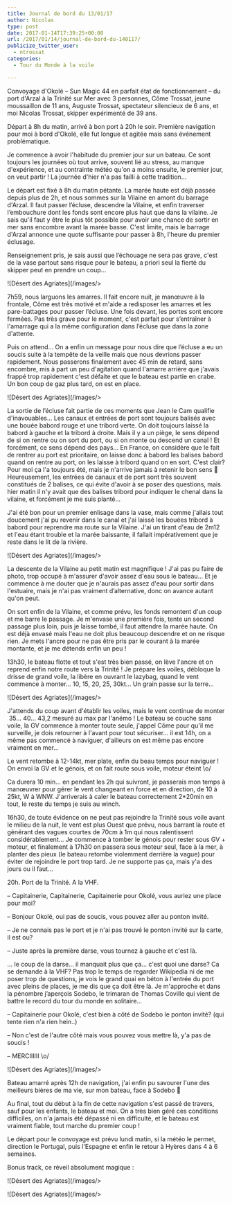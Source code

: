 ```yaml
---
title: Journal de bord du 13/01/17
author: Nicolas
type: post
date: 2017-01-14T17:39:25+00:00
url: /2017/01/14/journal-de-bord-du-140117/
publicize_twitter_user:
  - ntrossat
categories:
  - Tour du Monde à la voile

---
```

Convoyage d'Okolé &#8211; Sun Magic 44 en parfait état de fonctionnement &#8211; du port d'Arzal à la Trinité sur Mer avec 3 personnes, Côme Trossat, jeune moussaillon de 11 ans, Auguste Trossat, spectateur silencieux de 6 ans, et moi Nicolas Trossat, skipper expérimenté de 39 ans.

Départ à 8h du matin, arrivé à bon port à 20h le soir. Première navigation pour moi à bord d'Okolé, elle fut longue et agitée mais sans événement problématique.

Je commence à avoir l'habitude du premier jour sur un bateau. Ce sont toujours les journées où tout arrive, souvent lié au stress, au manque d'expérience, et au contrainte météo qu'on a moins ensuite, le premier jour, on veut partir ! La journée d'hier n'a pas failli à cette tradition...

Le départ est fixé à 8h du matin pétante. La marée haute est déjà passée depuis plus de 2h, et nous sommes sur la Vilaine en amont du barrage d'Arzal. Il faut passer l’écluse, descendre la Vilaine, et enfin traverser l&#8217;embouchure dont les fonds sont encore plus haut que dans la vilaine. Je sais qu'il faut y être le plus tôt possible pour avoir une chance de sortir en mer sans encombre avant la marée basse. C'est limite, mais le barrage d'Arzal annonce une quote suffisante pour passer à 8h, l'heure du premier éclusage.

Renseignement pris, je sais aussi que l’échouage ne sera pas grave, c'est de la vase partout sans risque pour le bateau, a priori seul la fierté du skipper peut en prendre un coup...

![Désert des Agriates](/images/>

7h59, nous larguons les amarres. Il fait encore nuit, je manœuvre à la frontale, Côme est très motivé et m'aide a redisposer les amarres et les pare-battages pour passer l’écluse. Une fois devant, les portes sont encore fermées. Pas très grave pour le moment, c'est parfait pour s’entraîner à l'amarrage qui a la même configuration dans l’écluse que dans la zone d'attente.

Puis on attend... On a enfin un message pour nous dire que l’écluse a eu un soucis suite à la tempête de la veille mais que nous devrions passer rapidement. Nous passerons finalement avec 45 min de retard, sans encombre, mis à part un peu d'agitation quand l'amarre arrière que j'avais frappé trop rapidement c'est défaite et que le bateau est partie en crabe. Un bon coup de gaz plus tard, on est en place.

![Désert des Agriates](/images/>

La sortie de l’écluse fait partie de ces moments que Jean le Cam qualifie d'inavouables... Les canaux et entrées de port sont toujours balisés avec une bouée babord rouge et une tribord verte. On doit toujours laissé la babord à gauche et la tribord à droite. Mais il y a un piège, le sens dépend de si on rentre ou on sort du port, ou si on monte ou descend un canal ! Et forcément, ce sens dépend des pays... En France, on considère que le fait de rentrer au port est prioritaire, on laisse donc à babord les balises babord quand on rentre au port, on les laisse à tribord quand on en sort. C'est clair? Pour moi ça l'a toujours été, mais je n'arrive jamais à retenir le bon sens 🙂 Heureusement, les entrées de canaux et de port sont très souvent constitués de 2 balises, ce qui évite d'avoir à se poser des questions, mais hier matin il n'y avait que des balises tribord pour indiquer le chenal dans la vilaine, et forcément je me suis planté...

J'ai été bon pour un premier enlisage dans la vase, mais comme j'allais tout doucement j'ai pu revenir dans le canal et j'ai laissé les bouées tribord à babord pour reprendre ma route sur la Vilaine. J'ai un tirant d'eau de 2m12 et l'eau étant trouble et la marée baissante, il fallait impérativement que je reste dans le lit de la rivière.

![Désert des Agriates](/images/>

La descente de la Vilaine au petit matin est magnifique ! J'ai pas pu faire de photo, trop occupé à m'assurer d'avoir assez d'eau sous le bateau... Et je commence à me douter que je n'aurais pas assez d'eau pour sortir dans l'estuaire, mais je n'ai pas vraiment d’alternative, donc on avance autant qu'on peut.

On sort enfin de la Vilaine, et comme prévu, les fonds remontent d'un coup et me barre le passage. Je m'envase une première fois, tente un second passage plus loin, puis je laisse tombé, il faut attendre la marée haute. On est déjà envasé mais l'eau ne doit plus beaucoup descendre et on ne risque rien. Je mets l'ancre pour ne pas être pris par le courant à la marée montante, et je me détends enfin un peu !

13h30, le bateau flotte et tout s'est très bien passé, on lève l'ancre et on reprend enfin notre route vers la Trinité ! Je prépare les voiles, débloque la drisse de grand voile, la libère en ouvrant le lazybag, quand le vent commence à monter... 10, 15, 20, 25, 30kt... Un grain passe sur la terre...

![Désert des Agriates](/images/>

J'attends du coup avant d'établir les voiles, mais le vent continue de monter  35... 40... 43,2 mesuré au max par l'anémo ! Le bateau se couche sans voile, la GV commence à monter toute seule, j'appel Côme pour qu'il me surveille, je dois retourner à l'avant pour tout sécuriser... il est 14h, on a même pas commencé à naviguer, d'ailleurs on est même pas encore vraiment en mer...

Le vent retombe à 12-14kt, mer plate, enfin du beau temps pour naviguer ! On envoi la GV et le génois, et on fait route sous voile, moteur éteint \o/

Ca durera 10 min... en pendant les 2h qui suivront, je passerais mon temps à manœuvrer pour gérer le vent changeant en force et en direction, de 10 à 25kt, W à WNW. J'arriverais à caler le bateau correctement 2*20min en tout, le reste du temps je suis au winch.

16h30, de toute évidence on ne peut pas rejoindre la Trinité sous voile avant le milieu de la nuit, le vent est plus Ouest que prévu, nous barrant la route et générant des vagues courtes de 70cm à 1m qui nous ralentissent considérablement... Je commence à tomber le génois pour rester sous GV + moteur, et finalement à 17h30 on passera sous moteur seul, face à la mer, à planter des pieux (le bateau retombe violemment derrière la vague) pour éviter de rejoindre le port trop tard. Je ne supporte pas ça, mais y'a des jours ou il faut...

20h. Port de la Trinité. A la VHF.

&#8211; Capitainerie, Capitainerie, Capitainerie pour Okolé, vous auriez une place pour moi?

&#8211; Bonjour Okolé, oui pas de soucis, vous pouvez aller au ponton invité.

&#8211; Je ne connais pas le port et je n'ai pas trouvé le ponton invité sur la carte, il est ou?

&#8211; Juste après la première darse, vous tournez à gauche et c'est là.

... le coup de la darse... il manquait plus que ça... c'est quoi une darse? Ca se demande à la VHF? Pas trop le temps de regarder Wikipedia ni de me poser trop de questions, je vois le grand quai en béton à l'entrée du port avec pleins de places, je me dis que ça doit être là. Je m'approche et dans la pénombre j’aperçois Sodebo, le trimaran de Thomas Coville qui vient de battre le record du tour du monde en solitaire...

&#8211; Capitainerie pour Okolé, c'est bien à côté de Sodebo le ponton invité? (qui tente rien n'a rien hein..)

&#8211; Non c'est de l'autre côté mais vous pouvez vous mettre là, y'a pas de soucis !

&#8211; MERCIIIIII \o/

![Désert des Agriates](/images/>

Bateau amarré après 12h de navigation, j'ai enfin pu savourer l'une des meilleurs bières de ma vie, sur mon bateau, face à Sodebo 🙂

Au final, tout du début à la fin de cette navigation s'est passé de travers, sauf pour les enfants, le bateau et moi. On a très bien géré ces conditions difficiles, on n'a jamais été dépassé ni en difficulté, et le bateau est vraiment fiable, tout marche du premier coup !

Le départ pour le convoyage est prévu lundi matin, si la météo le permet, direction le Portugal, puis l'Espagne et enfin le retour à Hyères dans 4 à 6 semaines.

Bonus track, ce réveil absolument magique :

![Désert des Agriates](/images/>

![Désert des Agriates](/images/>